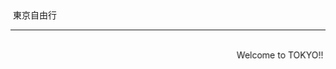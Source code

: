   <script>
    $(document).ready(function() {
      $("body").addClass("animated fadeOut")
      $("#h1").css("color", "red");
    });   
  </script>
<html>

  <head>東京自由行</head>
  <hr size="7" align="center" noshade width="100%" color="ffffff">
  <marquee behavior="alternate">Welcome to TOKYO!!</marquee>
  
</html>
